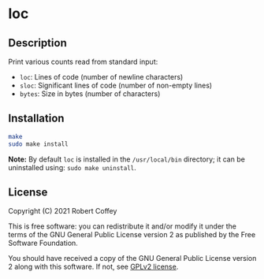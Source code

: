 # loc

## Description

Print various counts read from standard input:
- `loc`: Lines of code (number of newline characters)
- `sloc`: Significant lines of code (number of non-empty lines)
- `bytes`: Size in bytes (number of characters)


## Installation

```sh
make
sudo make install
```

**Note:** By default `loc` is installed in the `/usr/local/bin` directory; it
can be uninstalled using: `sudo make uninstall`.


## License

Copyright (C) 2021 Robert Coffey

This is free software: you can redistribute it and/or modify it under the terms
of the GNU General Public License version 2 as published by the Free Software
Foundation.

You should have received a copy of the GNU General Public License version 2
along with this software. If not, see
[GPLv2 license](https://www.gnu.org/licenses/gpl-2.0).
